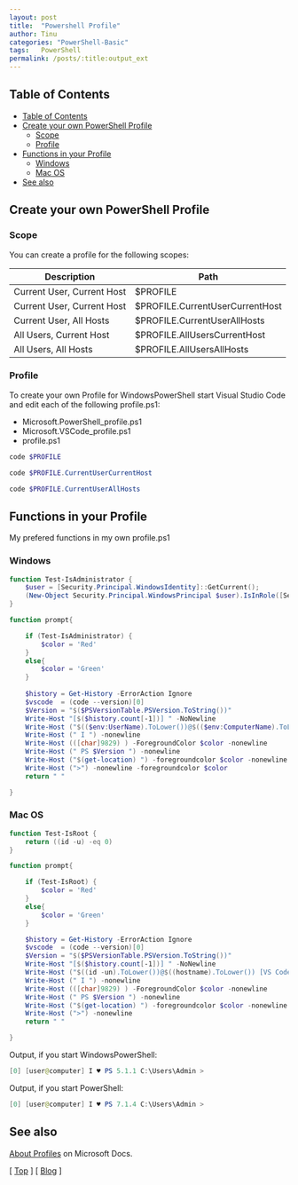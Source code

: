 ```yaml
---
layout: post
title:  "Powershell Profile"
author: Tinu
categories: "PowerShell-Basic"
tags:   PowerShell
permalink: /posts/:title:output_ext
---
```


## Table of Contents

- [Table of Contents](#table-of-contents)
- [Create your own PowerShell Profile](#create-your-own-powershell-profile)
  - [Scope](#scope)
  - [Profile](#profile)
- [Functions in your Profile](#functions-in-your-profile)
  - [Windows](#windows)
  - [Mac OS](#mac-os)
- [See also](#see-also)

## Create your own PowerShell Profile

### Scope

You can create a profile for the following scopes:

Description | Path
-|-
Current User, Current Host | $PROFILE
Current User, Current Host | $PROFILE.CurrentUserCurrentHost
Current User, All Hosts | $PROFILE.CurrentUserAllHosts
All Users, Current Host | $PROFILE.AllUsersCurrentHost
All Users, All Hosts | $PROFILE.AllUsersAllHosts

### Profile

To create your own Profile for WindowsPowerShell start Visual Studio Code and edit each of the following profile.ps1:

- Microsoft.PowerShell_profile.ps1
- Microsoft.VSCode_profile.ps1
- profile.ps1

````powershell
code $PROFILE

code $PROFILE.CurrentUserCurrentHost

code $PROFILE.CurrentUserAllHosts
````

## Functions in your Profile

My prefered functions in my own profile.ps1

### Windows

````powershell
function Test-IsAdministrator {
    $user = [Security.Principal.WindowsIdentity]::GetCurrent();
    (New-Object Security.Principal.WindowsPrincipal $user).IsInRole([Security.Principal.WindowsBuiltinRole]::Administrator)
}

function prompt{

    if (Test-IsAdministrator) {
        $color = 'Red'
    }
    else{
        $color = 'Green'
    }
    
    $history = Get-History -ErrorAction Ignore
    $vscode  = (code --version)[0]
    $Version = "$($PSVersionTable.PSVersion.ToString())"
    Write-Host "[$($history.count[-1])] " -NoNewline
    Write-Host ("$(($env:UserName).ToLower())@$(($env:ComputerName).ToLower()) [VS Code $($vscode)]") -nonewline -foregroundcolor $color
    Write-Host (" I ") -nonewline
    Write-Host (([char]9829) ) -ForegroundColor $color -nonewline
    Write-Host (" PS $Version ") -nonewline
    Write-Host ("$(get-location) ") -foregroundcolor $color -nonewline
    Write-Host (">") -nonewline -foregroundcolor $color
    return " "

}
````

### Mac OS

````powershell
function Test-IsRoot {
    return ((id -u) -eq 0)
}

function prompt{

    if (Test-IsRoot) {
        $color = 'Red'
    }
    else{
        $color = 'Green'
    }

    $history = Get-History -ErrorAction Ignore
    $vscode  = (code --version)[0]
    $Version = "$($PSVersionTable.PSVersion.ToString())"
    Write-Host "[$($history.count[-1])] " -NoNewline
    Write-Host ("$((id -un).ToLower())@$((hostname).ToLower()) [VS Code $($vscode)]") -nonewline -foregroundcolor $color
    Write-Host (" I ") -nonewline
    Write-Host (([char]9829) ) -ForegroundColor $color -nonewline
    Write-Host (" PS $Version ") -nonewline
    Write-Host ("$(get-location) ") -foregroundcolor $color -nonewline
    Write-Host (">") -nonewline
    return " "

}
````

Output, if you start WindowsPowerShell:

````powershell
[0] [user@computer] I ♥ PS 5.1.1 C:\Users\Admin >
````

Output, if you start PowerShell:

````powershell
[0] [user@computer] I ♥ PS 7.1.4 C:\Users\Admin >
````

## See also

[About Profiles](https://docs.microsoft.com/en-us/powershell/module/microsoft.powershell.core/about/about_profiles?view=powershell-6) on Microsoft Docs.

[ [Top](#table-of-contents) ] [ [Blog](../categories.html) ]
